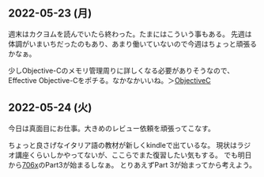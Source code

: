 ## 2022-05-23 (月)

週末はカクヨムを読んでいたら終わった。たまにはこういう事もある。
先週は体調がいまいちだったのもあり、あまり働いていないので今週はちょっと頑張るかなぁ。

少しObjective-Cのメモリ管理周りに詳しくなる必要がありそうなので、Effective Objective-Cをポチる。なかなかいいね。＞[ObjectiveC](ObjectiveC.md)

## 2022-05-24 (火)

今日は真面目にお仕事。大きめのレビュー依頼を頑張ってこなす。

ちょっと良さげなイタリア語の教材が新しくkindleで出ているな。
現状はラジオ講座くらいしかやってないが、ここらでまた復習したい気もする。
でも明日から[706x](706x.md)のPart3が始まるしなぁ。
とりあえずPart 3が始まってから考えよう。